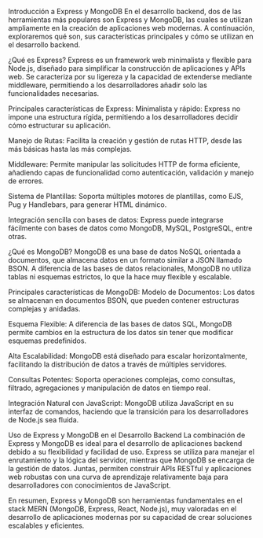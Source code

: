 Introducción a Express y MongoDB
En el desarrollo backend, dos de las herramientas más populares son Express y MongoDB, las cuales se utilizan ampliamente en la creación de aplicaciones web modernas. A continuación, exploraremos qué son, sus características principales y cómo se utilizan en el desarrollo backend.

¿Qué es Express?
Express es un framework web minimalista y flexible para Node.js, diseñado para simplificar la construcción de aplicaciones y APIs web. Se caracteriza por su ligereza y la capacidad de extenderse mediante middleware, permitiendo a los desarrolladores añadir solo las funcionalidades necesarias.

Principales características de Express:
Minimalista y rápido: Express no impone una estructura rígida, permitiendo a los desarrolladores decidir cómo estructurar su aplicación.

Manejo de Rutas: Facilita la creación y gestión de rutas HTTP, desde las más básicas hasta las más complejas.

Middleware: Permite manipular las solicitudes HTTP de forma eficiente, añadiendo capas de funcionalidad como autenticación, validación y manejo de errores.

Sistema de Plantillas: Soporta múltiples motores de plantillas, como EJS, Pug y Handlebars, para generar HTML dinámico.

Integración sencilla con bases de datos: Express puede integrarse fácilmente con bases de datos como MongoDB, MySQL, PostgreSQL, entre otras.

¿Qué es MongoDB?
MongoDB es una base de datos NoSQL orientada a documentos, que almacena datos en un formato similar a JSON llamado BSON. A diferencia de las bases de datos relacionales, MongoDB no utiliza tablas ni esquemas estrictos, lo que la hace muy flexible y escalable.

Principales características de MongoDB:
Modelo de Documentos: Los datos se almacenan en documentos BSON, que pueden contener estructuras complejas y anidadas.

Esquema Flexible: A diferencia de las bases de datos SQL, MongoDB permite cambios en la estructura de los datos sin tener que modificar esquemas predefinidos.

Alta Escalabilidad: MongoDB está diseñado para escalar horizontalmente, facilitando la distribución de datos a través de múltiples servidores.

Consultas Potentes: Soporta operaciones complejas, como consultas, filtrado, agregaciones y manipulación de datos en tiempo real.

Integración Natural con JavaScript: MongoDB utiliza JavaScript en su interfaz de comandos, haciendo que la transición para los desarrolladores de Node.js sea fluida.

Uso de Express y MongoDB en el Desarrollo Backend
La combinación de Express y MongoDB es ideal para el desarrollo de aplicaciones backend debido a su flexibilidad y facilidad de uso. Express se utiliza para manejar el enrutamiento y la lógica del servidor, mientras que MongoDB se encarga de la gestión de datos. Juntas, permiten construir APIs RESTful y aplicaciones web robustas con una curva de aprendizaje relativamente baja para desarrolladores con conocimientos de JavaScript.

En resumen, Express y MongoDB son herramientas fundamentales en el stack MERN (MongoDB, Express, React, Node.js), muy valoradas en el desarrollo de aplicaciones modernas por su capacidad de crear soluciones escalables y eficientes.
